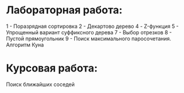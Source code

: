 # Лабораторная работа:
1 - Поразрядная сортировка
2 - Декартово дерево
4 - Z-функция
5 - Упрощенный вариант суффиксного дерева
7 - Выбор отрезков
8 - Пустой прямоугольник
9 - Поиск максимального паросочетания. Алгоритм Куна

# Курсовая работа:
Поиск ближайших соседей